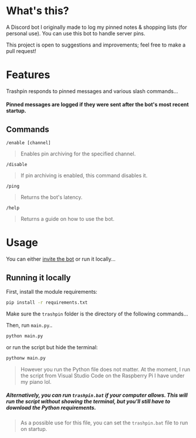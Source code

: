 # What's this?
A Discord bot I originally made to log my pinned notes & shopping lists (for personal use). You can use this bot to handle server pins.

This project is open to suggestions and improvements; feel free to make a pull request!
# Features
Trashpin responds to pinned messages and various slash commands...

#### Pinned messages are logged if they were sent after the bot's most recent startup.
<!-- TODO: Denote the most recent startup and other stats. -->

## Commands
```/enable [channel]```

> Enables pin archiving for the specified channel.

```/disable```

> If pin archiving is enabled, this command disables it.

```/ping```

> Returns the bot's latency.

```/help```

> Returns a guide on how to use the bot.

<!-- TODO: Add images of usage. -->
# Usage
You can either [invite the bot](https://discord.com/api/oauth2/authorize?client_id=1133351003803091094&permissions=414464732352&scope=bot) or run it locally...
## Running it locally
First, install the module requirements:
```bash
pip install -r requirements.txt
```
Make sure the `trashpin` folder is the directory of the following commands...

Then, run `main.py`..
```bash
python main.py
```
or run the script but hide the terminal:
```bash
pythonw main.py
```
> However you run the Python file does not matter. At the moment, I run the script from Visual Studio Code on the Raspberry Pi I have under my piano lol.

##### Alternatively, you can run `trashpin.bat` if your computer allows. This will run the script without showing the terminal, but you'll still have to download the Python requirements.
> As a possible use for this file, you can set the `trashpin.bat` file to run on startup.
